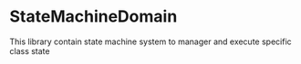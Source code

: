 # StateMachineDomain
This library contain state machine system to manager and execute specific class state
